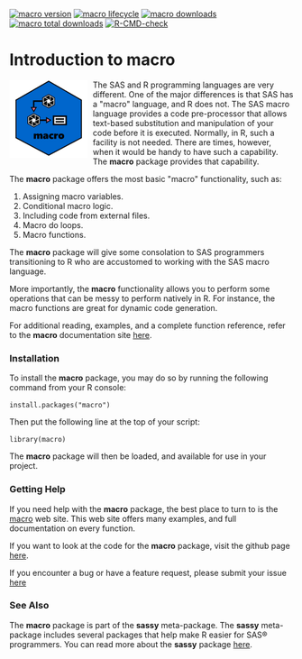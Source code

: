 <!-- badges: start -->

[![macro version](https://www.r-pkg.org/badges/version/macro)](https://cran.r-project.org/package=macro)
[![macro lifecycle](https://img.shields.io/badge/lifecycle-experimental-red.svg)](https://cran.r-project.org/package=macro)
[![macro downloads](https://cranlogs.r-pkg.org/badges/macro)](https://cran.r-project.org/package=macro)
[![macro total downloads](https://cranlogs.r-pkg.org/badges/grand-total/macro)](https://cran.r-project.org/package=macro)
[![R-CMD-check](https://github.com/dbosak01/macro/actions/workflows/R-CMD-check.yaml/badge.svg)](https://github.com/dbosak01/macro/actions/workflows/R-CMD-check.yaml)

<!-- badges: end -->

# Introduction to **macro**
<!--img src="man/images/macro_new.png" align="left" height="138px" style="height:138px;margin-right:10px"/-->
<img src="man/figures/logo.png" align="left" height="138px" style="height:138px;margin-right:10px" alt="macro website" />


The SAS and R programming languages are very different.  One of the major differences is that
SAS has a "macro" language, and R does not.  The SAS macro language provides 
a code pre-processor that allows text-based substitution and manipulation 
of your code before it is executed.  Normally, in R, such a facility is not needed.
There are times, however, when it would be handy to have such a capability.
The **macro** package provides that capability.

The **macro** package offers the most basic "macro" functionality, such as:

1. Assigning macro variables.
2. Conditional macro logic.
3. Including code from external files.
4. Macro do loops.
5. Macro functions.

The **macro** package will give some consolation to SAS
programmers transitioning to R who are accustomed to working with the SAS macro language.

More importantly, the **macro** functionality allows you to perform some operations that 
can be messy to perform natively in R. For instance, the macro functions are 
great for dynamic code generation.  

For additional reading, examples, and a complete function reference, refer to
the **macro** documentation site [here](https://macro.r-sassy.org/articles/macro.html).

### Installation

To install the **macro** package, you
may do so by running the following command from your R console:

    install.packages("macro")


Then put the following line at the top of your script:

    library(macro)

The **macro** package will then be loaded, and available for use in your project.


### Getting Help

If you need help with the **macro** package, the best place 
to turn to is the [macro](https://macro.r-sassy.org) web site. 
This web site offers many examples, and full
documentation on every function.  

If you want to look at the code for the **macro** package, visit the
github page [here](https://github.com/dbosak01/macro).

If you encounter a bug or have a feature request, please submit your
issue [here](https://github.com/dbosak01/macro/issues)

### See Also

The **macro** package is part of the **sassy** meta-package. 
The **sassy** meta-package includes several packages that help make R
easier for SAS® programmers.  You can read more about the **sassy** package
[here](https://sassy.r-sassy.org).

